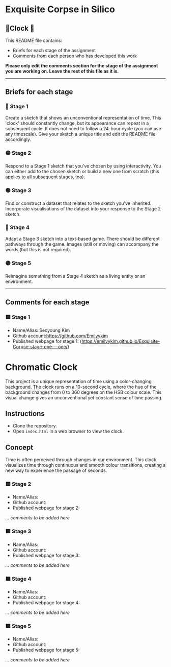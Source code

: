 # Exquisite Corpse in Silico
## 🔻Clock 🔻

This README file contains:
- Briefs for each stage of the assignment
- Comments from each person who has developed this work

**Please only edit the comments section for the stage of the assignment you are working on. Leave the rest of this file as it is.**

*****
## Briefs for each stage

### 🔴 Stage 1
Create a sketch that shows an unconventional representation of time. This 'clock' should constantly change, but its appearance can repeat in a subsequent cycle. It does not need to follow a 24-hour cycle (you can use any timescale). Give your sketch a unique title and edit the README file accordingly.

### 🟡 Stage 2
Respond to a Stage 1 sketch that you've chosen by using interactivity. You can either add to the chosen sketch or build a new one from scratch (this applies to all subsequent stages, too).

### 🟢 Stage 3
Find or construct a dataset that relates to the sketch you've inherited. Incorporate visualisations of the dataset into your response to the Stage 2 sketch.

### 🔵 Stage 4
Adapt a Stage 3 sketch into a text-based game. There should be different pathways through the game. Images (still or moving) can accompany the words (but this is not required).

### 🟣 Stage 5
Reimagine something from a Stage 4 sketch as a living entity or an environment.

*****
## Comments for each stage

### 🟥 Stage 1
- Name/Alias: Seoyoung Kim
- Github account:https://github.com/Emilyykim
- Published webpage for stage 1: (https://emilyykim.github.io/Exquisite-Corpse-stage-one---one/)
 # Chromatic Clock

This project is a unique representation of time using a color-changing background. The clock runs on a 10-second cycle, where the hue of the background changes from 0 to 360 degrees on the HSB colour scale. This visual change gives an unconventional yet constant sense of time passing.

## Instructions

- Clone the repository.
- Open `index.html` in a web browser to view the clock.

## Concept

Time is often perceived through changes in our environment. This clock visualizes time through continuous and smooth colour transitions, creating a new way to experience the passage of seconds.


### 🟨 Stage 2
- Name/Alias: 
- Github account:
- Published webpage for stage 2:

*... comments to be added here*

### 🟩 Stage 3
- Name/Alias:
- Github account:
- Published webpage for stage 3:

*... comments to be added here*

### 🟦 Stage 4
- Name/Alias:
- Github account:
- Published webpage for stage 4:

*... comments to be added here*

### 🟪 Stage 5
- Name/Alias:
- Github account:
- Published webpage for stage 5:

*... comments to be added here*
